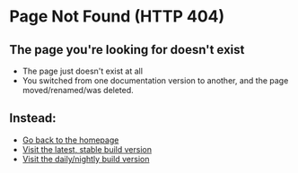 # Page Not Found (HTTP 404)

## The page you're looking for doesn't exist
- The page just doesn't exist at all
- You switched from one documentation version to another, and the page moved/renamed/was deleted.

## Instead:
- [Go back to the homepage](index.md)
- [Visit the latest, stable build version](https://wame.wildevstudios.net/en/latest/)
- [Visit the daily/nightly build version](https://wame.wildevstudios.net/en/staging/)